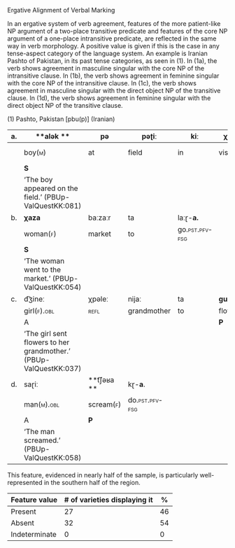 Ergative Alignment of Verbal Marking

In an ergative system of verb agreement, features of the more
patient-like NP argument of a two-place transitive predicate and
features of the core NP argument of a one-place intransitive predicate,
are reflected in the same way in verb morphology. A positive value is
given if this is the case in any tense-aspect category of the language
system. An example is Iranian Pashto of Pakistan, in its past tense
categories, as seen in (1). In (1a), the verb shows agreement in
masculine singular with the core NP of the intransitive clause. In (1b),
the verb shows agreement in feminine singular with the core NP of the
intransitive clause. In (1c), the verb shows agreement in masculine
singular with the direct object NP of the transitive clause. In (1d),
the verb shows agreement in feminine singular with the direct object NP
of the transitive clause.<span id="_Hlk51167693" class="anchor"></span>

(1) <span id="_Ref531867975" class="anchor"></span>Pashto, Pakistan
    \[pbu(p)\] (Iranian)

| a.  | **alək **                                                                                               | pə                                                      | pəʈiː                                                        | kiː                                                          | χkaːra                                                  | ʃ-**oː**.                                                        |
|-----|---------------------------------------------------------------------------------------------------------|---------------------------------------------------------|--------------------------------------------------------------|--------------------------------------------------------------|---------------------------------------------------------|------------------------------------------------------------------|
|     | boy(<span style="font-variant:small-caps;">m</span>)                                                    | at                                                      | field                                                        | in                                                           | visible                                                 | become.<span style="font-variant:small-caps;">pst.pfv-msg</span> |
|     | **S**                                                                                                   |                                                         |                                                              |                                                              |                                                         |                                                                  |
|     | ‘The boy appeared on the field.’ (PBUp-ValQuestKK:081)                                                  |
| b.  | **χaza**                                                                                                | baːzaːr                                                 | ta                                                           | laːɽ-**a.**                                                  |                                                         |
|     | woman(<span style="font-variant:small-caps;">f</span>)                                                  | market                                                  | to                                                           | go.<span style="font-variant:small-caps;">pst.pfv-fsg</span> |                                                         |
|     | **S**                                                                                                   |                                                         |                                                              |                                                              |                                                         |
|     | ‘The woman went to the market.’ (PBUp-ValQuestKK:054)                                                   |
| c.  | d͡ʒineː                                                                                                  | χpəleː                                                  | nijaː                                                        | ta                                                           | **gul**                                                 | wərkɽ-**oː**.                                                    |
|     | girl(<span style="font-variant:small-caps;">f</span>)<span style="font-variant:small-caps;">.obl</span> | <span style="font-variant:small-caps;">refl</span>      | grandmother                                                  | to                                                           | flower(<span style="font-variant:small-caps;">m</span>) | give.<span style="font-variant:small-caps;">pst.pfv-msg</span>   |
|     | A                                                                                                       |                                                         |                                                              |                                                              | **P**                                                   |                                                                  |
|     | ‘The girl sent flowers to her grandmother.’ (PBUp-ValQuestKK:037)                                       |
| d.  | saɽiː                                                                                                   | **t͡ʃəʁa **                                              | kɽ-**a**.                                                    |                                                              |                                                         |
|     | man(<span style="font-variant:small-caps;">m).obl</span>                                                | scream(<span style="font-variant:small-caps;">f</span>) | do.<span style="font-variant:small-caps;">pst.pfv-fsg</span> |                                                              |                                                         |
|     | A                                                                                                       | **P**                                                   |                                                              |                                                              |                                                         |
|     | ‘The man screamed.’ (PBUp-ValQuestKK:058)                                                               |

This feature, evidenced in nearly half of the sample, is particularly
well-represented in the southern half of the region.

| Feature value | \# of varieties displaying it | %   |
|---------------|-------------------------------|-----|
| Present       | 27                            | 46  |
| Absent        | 32                            | 54  |
| Indeterminate | 0                             | 0   |



